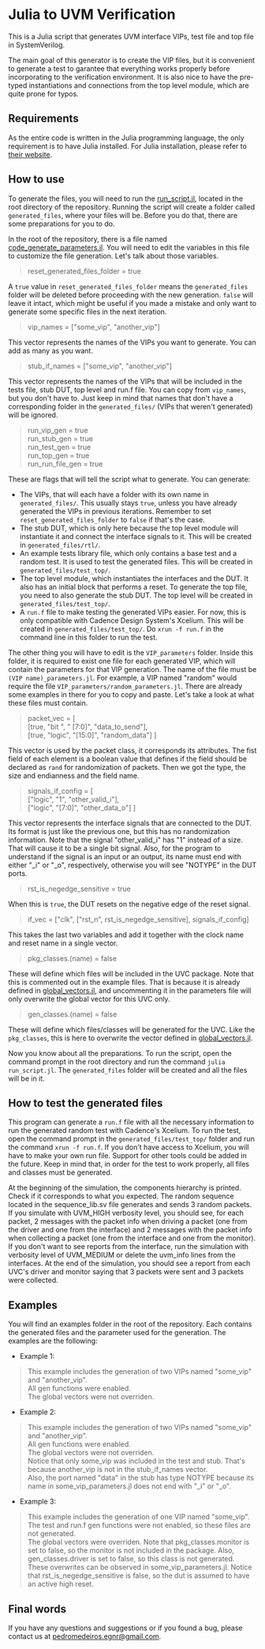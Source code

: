 # Julia to UVM Verification

 This is a Julia script that generates UVM interface VIPs, test file and top file in SystemVerilog.

 The main goal of this generator is to create the VIP files, but it is convenient to generate a test to garantee that everything works properly before incorporating to the verification environment. It is also nice to have the pre-typed instantiations and connections from the top level module, which are quite prone for typos. 

## Requirements

As the entire code is written in the Julia programming language, the only requirement is to have Julia installed. For Julia installation, please refer to [their website](https://julialang.org).

## How to use

To generate the files, you will need to run the [run_script.jl](run_script.jl), located in the root directory of the repository. Running the script will create a folder called `generated_files`, where your files will be. Before you do that, there are some preparations for you to do.

In the root of the repository, there is a file named [code_generate_parameters.jl](code_generate_parameters.jl). You will need to edit the variables in this file to customize the file generation. Let's talk about those variables.

>reset_generated_files_folder = true

A `true` value in `reset_generated_files_folder` means the `generated_files` folder will be deleted before proceeding with the new generation. `false` will leave it intact, which might be useful if you made a mistake and only want to generate some specific files in the next iteration.

>vip_names = ["some_vip", "another_vip"]

This vector represents the names of the VIPs you want to generate. You can add as many as you want.

>stub_if_names = ["some_vip", "another_vip"]

This vector represents the names of the VIPs that will be included in the tests file, stub DUT, top level and run.f file. You can copy from `vip_names`, but you don't have to. Just keep in mind that names that don't have a corresponding folder in the `generated_files/` (VIPs that weren't generated) will be ignored.

>run_vip_gen = true  
>run_stub_gen = true  
>run_test_gen = true  
>run_top_gen = true  
>run_run_file_gen = true

These are flags that will tell the script what to generate. You can generate: 

- The VIPs, that will each have a folder with its own name in `generated_files/`. This usually stays `true`, unless you have already generated the VIPs in previous iterations. Remember to set `reset_generated_files_folder` to `false` if that's the case.
- The stub DUT, which is only here because the top level module will instantiate it and connect the interface signals to it. This will be created in `generated_files/rtl/`.
- An example tests library file, which only contains a base test and a random test. It is used to test the generated files. This will be created in `generated_files/test_top/`.
- The top level module, which instantiates the interfaces and the DUT. It also has an initial block that performs a reset. To generate the top file, you need to also generate the stub DUT. The top level will be created in `generated_files/test_top/`.
- A `run.f` file to make testing the generated VIPs easier. For now, this is only compatible with Cadence Design System's Xcelium. This will be created in `generated_files/test_top/`. Do `xrun -f run.f` in the command line in this folder to run the test.

The other thing you will have to edit is the `VIP_parameters` folder. Inside this folder, it is required to exist one file for each generated VIP, which will contain the parameters for that VIP generation. The name of the file must be `(VIP name)_parameters.jl`. For example, a VIP named "random" would require the file `VIP_parameters/random_parameters.jl`. There are already some examples in there for you to copy and paste. Let's take a look at what these files must contain. 

>packet_vec = [  
>  [true, "bit  ", " [7:0]", "data_to_send"],  
>  [true, "logic", "[15:0]", "random_data"] ]

This vector is used by the packet class, it corresponds its attributes. The fist field of each element is a boolean value that defines if the field should be declared as `rand` for randomization of packets. Then we got the type, the size and endianness and the field name. 

>signals_if_config = [  
>  ["logic", "1", "other_valid_i"],  
>  ["logic", "[7:0]", "other_data_o"] ]

This vector represents the interface signals that are connected to the DUT. Its format is just like the previous one, but this has no randomization information. Note that the signal "other_valid_i" has "1" instead of a size. That will cause it to be a single bit signal. Also, for the program to understand if the signal is an input or an output, its name must end with either "_i" or "_o", respectively, otherwise you will see "NOTYPE" in the DUT ports. 

>rst_is_negedge_sensitive = true

When this is `true`, the DUT resets on the negative edge of the reset signal. 

>if_vec = ["clk", ["rst_n", rst_is_negedge_sensitive], signals_if_config]

This takes the last two variables and add it together with the clock name and reset name in a single vector. 

>pkg_classes.(name) = false

These will define which files will be included in the UVC package. Note that this is commented out in the example files. That is because it is already defined in [global_vectors.jl](global_vectors.jl), and uncommenting it in the parameters file will only overwrite the global vector for this UVC only.

>gen_classes.(name) = false

These will define which files/classes will be generated for the UVC. Like the `pkg_classes`, this is here to overwrite the vector defined in [global_vectors.jl](global_vectors.jl).

Now you know about all the preparations. To run the script, open the command prompt in the root directory and run the command `julia run_script.jl`. The `generated_files` folder will be created and all the files will be in it.

## How to test the generated files

This program can generate a `run.f` file with all the necessary information to run the generated random test with Cadence's Xcelium. To run the test, open the command prompt in the `generated_files/test_top/` folder and run the command `xrun -f run.f`. If you don't have access to Xcelium, you will have to make your own run file. Support for other tools could be added in the future. Keep in mind that, in order for the test to work properly, all files and classes must be generated.

At the beginning of the simulation, the components hierarchy is printed. Check if it corresponds to what you expected. The random sequence located in the sequence_lib.sv file generates and sends 3 random packets. If you simulate with UVM_HIGH verbosity level, you should see, for each packet, 2 messages with the packet info when driving a packet (one from the driver and one from the interface) and 2 messages with the packet info when collecting a packet (one from the interface and one from the monitor). If you don't want to see reports from the interface, run the simulation with verbosity level of UVM_MEDIUM or delete the uvm_info lines from the interfaces. At the end of the simulation, you should see a report from each UVC's driver and monitor saying that 3 packets were sent and 3 packets were collected.

## Examples

You will find an examples folder in the root of the repository. Each contains the generated files and the parameter used for the generation. The examples are the following:

- Example 1:

>This example includes the generation of two VIPs named "some_vip" and "another_vip".  
>All gen functions were enabled.  
>The global vectors were not overriden. 

- Example 2:

>This example includes the generation of two VIPs named "some_vip" and "another_vip".  
>All gen functions were enabled.  
>The global vectors were not overriden.  
>Notice that only some_vip was included in the test and stub. That's because another_vip is not in the stub_if_names vector.  
>Also, the port named "data" in the stub has type NOTYPE because its name in some_vip_parameters.jl does not end with "_i" or "_o".

- Example 3:

>This example includes the generation of one VIP named "some_vip".  
>The test and run.f gen functions were not enabled, so these files are not generated.  
>The global vectors were overriden. Note that pkg_classes.monitor is set to false, so the monitor is not included in the package. Also, gen_classes.driver is set to false, so this class is not generated. These overwrites can be observed in some_vip_parameters.jl.
>Notice that rst_is_negedge_sensitive is false, so the dut is assumed to have an active high reset.

## Final words

If you have any questions and suggestions or if you found a bug, please contact us at pedromedeiros.egnr@gmail.com.